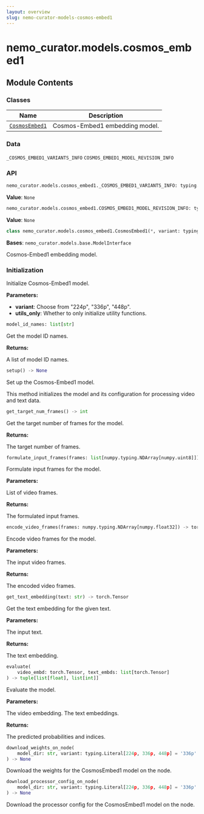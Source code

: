 ```yaml
---
layout: overview
slug: nemo-curator-models-cosmos-embed1
---
```


# nemo_curator.models.cosmos_embed1



## Module Contents

### Classes

| Name | Description |
|------|-------------|
| [`CosmosEmbed1`](#nemo_curatormodelscosmos_embed1cosmosembed1) | Cosmos-Embed1 embedding model. |

### Data

`_COSMOS_EMBED1_VARIANTS_INFO`
`COSMOS_EMBED1_MODEL_REVISION_INFO`

### API

```python
nemo_curator.models.cosmos_embed1._COSMOS_EMBED1_VARIANTS_INFO: typing.Final
```

**Value**: `None`


```python
nemo_curator.models.cosmos_embed1.COSMOS_EMBED1_MODEL_REVISION_INFO: typing.Final
```

**Value**: `None`


```python
class nemo_curator.models.cosmos_embed1.CosmosEmbed1(*, variant: typing.Literal[224p, 336p, 448p] = '336p', utils_only: bool = False, model_dir: str | None = None)
```

**Bases**: `nemo_curator.models.base.ModelInterface`

Cosmos-Embed1 embedding model.

### Initialization

Initialize Cosmos-Embed1 model.

**Parameters:**

- **variant**: Choose from "224p", "336p", "448p".
- **utils_only**: Whether to only initialize utility functions.


```python
model_id_names: list[str]
```

Get the model ID names.

**Returns:**

A list of model ID names.


```python
setup() -> None
```

Set up the Cosmos-Embed1 model.

This method initializes the model and its configuration for processing video and text data.


```python
get_target_num_frames() -> int
```

Get the target number of frames for the model.

**Returns:**

The target number of frames.


```python
formulate_input_frames(frames: list[numpy.typing.NDArray[numpy.uint8]]) -> numpy.typing.NDArray[numpy.float32] | None
```

Formulate input frames for the model.

**Parameters:**

<ParamField path="frames" type="list[numpy.typing.NDArray[numpy.uint8]]">
  List of video frames.
</ParamField>

**Returns:**

The formulated input frames.


```python
encode_video_frames(frames: numpy.typing.NDArray[numpy.float32]) -> torch.Tensor
```

Encode video frames for the model.

**Parameters:**

<ParamField path="frames" type="numpy.typing.NDArray[numpy.float32]">
  The input video frames.
</ParamField>

**Returns:**

The encoded video frames.


```python
get_text_embedding(text: str) -> torch.Tensor
```

Get the text embedding for the given text.

**Parameters:**

<ParamField path="text" type="str">
  The input text.
</ParamField>

**Returns:**

The text embedding.


```python
evaluate(
    video_embd: torch.Tensor, text_embds: list[torch.Tensor]
) -> tuple[list[float], list[int]]
```

Evaluate the model.

**Parameters:**

<ParamField path="video_embd" type="torch.Tensor">
  The video embedding.
</ParamField>

<ParamField path="text_embds" type="list[torch.Tensor]">
  The text embeddings.
</ParamField>

**Returns:**

The predicted probabilities and indices.


```python
download_weights_on_node(
    model_dir: str, variant: typing.Literal[224p, 336p, 448p] = '336p'
) -> None
```

Download the weights for the CosmosEmbed1 model on the node.


```python
download_processor_config_on_node(
    model_dir: str, variant: typing.Literal[224p, 336p, 448p] = '336p'
) -> None
```

Download the processor config for the CosmosEmbed1 model on the node.

